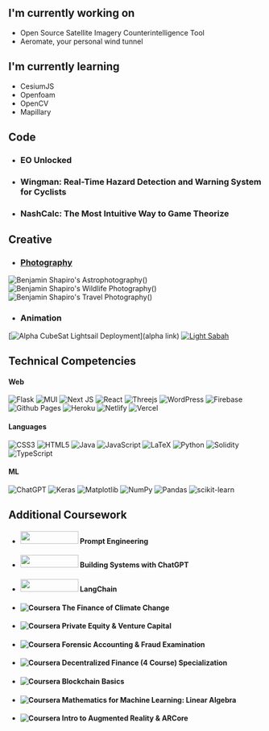 ## I'm currently working on 

* Open Source Satellite Imagery Counterintelligence Tool
* Aeromate, your personal wind tunnel

## I'm currently learning

* CesiumJS
* Openfoam
* OpenCV 
* Mapillary

## Code

* ### EO Unlocked

* ### Wingman: Real-Time Hazard Detection and Warning System for Cyclists 

* ### NashCalc: The Most Intuitive Way to Game Theorize 

## Creative 

* ### [Photography](https://bshapirophoto.com)
![Benjamin Shapiro's Astrophotography()](https://bshapirophoto.com/astro)
![Benjamin Shapiro's Wildlife Photography()](https://bshapirophoto.com/wildlife)
![Benjamin Shapiro's Travel Photography()](https://bshapirophoto.com/travel)

* ### Animation
[![Alpha CubeSat Lightsail Deployment]()](alpha link)
[![Light Sabah](https://img.youtube.com/vi/YOUTUBE_VIDEO_ID_HERE/0.jpg)](https://www.youtube.com/watch?v=Jvhs1F3hcCg)

## Technical Competencies

#### Web
![Flask](https://img.shields.io/badge/flask-%23000.svg?style=for-the-badge&logo=flask&logoColor=white) ![MUI](https://img.shields.io/badge/MUI-%230081CB.svg?style=for-the-badge&logo=mui&logoColor=white) ![Next JS](https://img.shields.io/badge/Next-black?style=for-the-badge&logo=next.js&logoColor=white) ![React](https://img.shields.io/badge/react-%2320232a.svg?style=for-the-badge&logo=react&logoColor=%2361DAFB) ![Threejs](https://img.shields.io/badge/threejs-black?style=for-the-badge&logo=three.js&logoColor=white) ![WordPress](https://img.shields.io/badge/WordPress-%23117AC9.svg?style=for-the-badge&logo=WordPress&logoColor=white)
![Firebase](https://img.shields.io/badge/firebase-%23039BE5.svg?style=for-the-badge&logo=firebase) ![Github Pages](https://img.shields.io/badge/github%20pages-121013?style=for-the-badge&logo=github&logoColor=white) ![Heroku](https://img.shields.io/badge/heroku-%23430098.svg?style=for-the-badge&logo=heroku&logoColor=white) ![Netlify](https://img.shields.io/badge/netlify-%23000000.svg?style=for-the-badge&logo=netlify&logoColor=#00C7B7) ![Vercel](https://img.shields.io/badge/vercel-%23000000.svg?style=for-the-badge&logo=vercel&logoColor=white)

#### Languages
![CSS3](https://img.shields.io/badge/css3-%231572B6.svg?style=for-the-badge&logo=css3&logoColor=white) ![HTML5](https://img.shields.io/badge/html5-%23E34F26.svg?style=for-the-badge&logo=html5&logoColor=white) ![Java](https://img.shields.io/badge/java-%23ED8B00.svg?style=for-the-badge&logo=openjdk&logoColor=white) ![JavaScript](https://img.shields.io/badge/javascript-%23323330.svg?style=for-the-badge&logo=javascript&logoColor=%23F7DF1E) ![LaTeX](https://img.shields.io/badge/latex-%23008080.svg?style=for-the-badge&logo=latex&logoColor=white) ![Python](https://img.shields.io/badge/python-3670A0?style=for-the-badge&logo=python&logoColor=ffdd54) ![Solidity](https://img.shields.io/badge/Solidity-%23363636.svg?style=for-the-badge&logo=solidity&logoColor=white) ![TypeScript](https://img.shields.io/badge/typescript-%23007ACC.svg?style=for-the-badge&logo=typescript&logoColor=white)

#### ML
![ChatGPT](https://img.shields.io/badge/chatGPT-74aa9c?style=for-the-badge&logo=openai&logoColor=white) ![Keras](https://img.shields.io/badge/Keras-%23D00000.svg?style=for-the-badge&logo=Keras&logoColor=white) ![Matplotlib](https://img.shields.io/badge/Matplotlib-%23ffffff.svg?style=for-the-badge&logo=Matplotlib&logoColor=black) ![NumPy](https://img.shields.io/badge/numpy-%23013243.svg?style=for-the-badge&logo=numpy&logoColor=white) ![Pandas](https://img.shields.io/badge/pandas-%23150458.svg?style=for-the-badge&logo=pandas&logoColor=white) ![scikit-learn](https://img.shields.io/badge/scikit--learn-%23F7931E.svg?style=for-the-badge&logo=scikit-learn&logoColor=white)

## Additional Coursework

* #### <img src="https://wordpress.deeplearning.ai/wp-content/uploads/2021/02/LogoFiles_DeepLearning_PrimaryLogo.png" width="115" height="25" /> Prompt Engineering
* #### <img src="https://wordpress.deeplearning.ai/wp-content/uploads/2021/02/LogoFiles_DeepLearning_PrimaryLogo.png" width="115" height="25" /> Building Systems with ChatGPT
* #### <img src="https://wordpress.deeplearning.ai/wp-content/uploads/2021/02/LogoFiles_DeepLearning_PrimaryLogo.png" width="115" height="25" /> LangChain
* #### ![Coursera](https://img.shields.io/badge/Coursera-%230056D2.svg?style=for-the-badge&logo=Coursera&logoColor=white) The Finance of Climate Change
* #### ![Coursera](https://img.shields.io/badge/Coursera-%230056D2.svg?style=for-the-badge&logo=Coursera&logoColor=white) Private Equity & Venture Capital
* #### ![Coursera](https://img.shields.io/badge/Coursera-%230056D2.svg?style=for-the-badge&logo=Coursera&logoColor=white) Forensic Accounting & Fraud Examination
* #### ![Coursera](https://img.shields.io/badge/Coursera-%230056D2.svg?style=for-the-badge&logo=Coursera&logoColor=white) Decentralized Finance (4 Course) Specialization
* #### ![Coursera](https://img.shields.io/badge/Coursera-%230056D2.svg?style=for-the-badge&logo=Coursera&logoColor=white) Blockchain Basics
* #### ![Coursera](https://img.shields.io/badge/Coursera-%230056D2.svg?style=for-the-badge&logo=Coursera&logoColor=white) Mathematics for Machine Learning: Linear Algebra
* #### ![Coursera](https://img.shields.io/badge/Coursera-%230056D2.svg?style=for-the-badge&logo=Coursera&logoColor=white) Intro to Augmented Reality & ARCore
